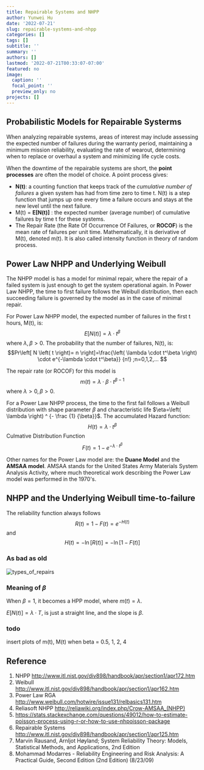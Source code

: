 ```yaml
---
title: Repairable Systems and NHPP
author: Yunwei Hu
date: '2022-07-21'
slug: repairable-systems-and-nhpp
categories: []
tags: []
subtitle: ''
summary: ''
authors: []
lastmod: '2022-07-21T00:33:07-07:00'
featured: no
image:
  caption: ''
  focal_point: ''
  preview_only: no
projects: []
---
```


## Probabilistic Models for Repairable Systerms
When analyzing repairable systems, areas of interest may include assessing the expected number of failures during the warranty period, maintaining a minimum mission reliability, evaluating the rate of wearout, determining when to replace or overhaul a system and minimizing life cycle costs. 

When the downtime of the repairable systems are short, the **point processes** are often the model of choice. A point process gives:

* **N(t)**: a counting function that keeps track of the *cumulative number of failures* a given system has had from time zero to time t. N(t) is a step function that jumps up one every time a failure occurs and stays at the new level until the next failure.
* M(t) = **E[N(t)]** : the expected number (average number) of cumulative failures by time t for these systems.
* The Repair Rate (the Rate Of Occurrence Of Failures, or **ROCOF**) is the mean rate of failures per unit time. Mathematically, it is derivative of M(t), denoted m(t). It is also called intensity function in theory of random process.


## Power Law NHPP and Underlying Weibull
The NHPP model is has a model for minimal repair, where the repair of a failed system is just enough to get the system operational again. In Power Law NHPP, the time to first failure follows the Weibull distribution, then each succeeding failure is governed by the model as in the case of minimal repair. 

For Power Law NHPP model, the expected number of failures in the first t hours, M(t), is:
$$E\left[ N(t) \right] =\lambda\cdot t^\beta$$
where $\lambda,\beta>0$.
The probability that the number of failures, N(t), is:
$$Pr\left[ N \left( t \right)= n \right]=\frac{\left( \lambda \cdot t^\beta \right) \cdot e^{-\lambda \cdot t^\beta}} {n!}  ;n=0,1,2,...   $$
 
The repair rate (or ROCOF) for this model is
$$ m(t)=\lambda\cdot \beta \cdot t^{\beta−1}$$
where $\lambda>0,\beta > 0$.

For a Power Law NHPP process, the time to the first fail follows a Weibull distribution with shape parameter $\beta$ and characteristic life $\eta=\left( \lambda \right) ^ {- \frac {1} {\beta}}$. The accumulated Hazard function:
$$H\left(t \right)=\lambda\cdot t^\beta$$
Culmative Distribution Function
$$F\left( t \right) = 1-e^{-\lambda \cdot t^\beta}$$



Other names for the Power Law model are: the **Duane Model** and the **AMSAA model**. AMSAA stands for the United States Army Materials System Analysis Activity, where much theoretical work describing the Power Law model was performed in the 1970's.

## NHPP and the Underlying Weibull time-to-failure 
The reliability function always follows
$$R\left( t \right)=1-F\left( t \right) = e^{-H\left( t \right)}$$
and
$$ H\left( t \right) = -\ln\left[ R\left( t \right) \right]=-\ln \left[ 1-F\left( t \right) \right]$$


### As bad as old

![types_of_repairs](type_of_repairs.png)



### Meaning of $\beta$
When $\beta=1$, it becomes a HPP model, where $m(t)=\lambda$.  

$E \left[ N \left( t \right) \right] =\lambda\cdot T$, is just a straight line, and the slope is $\beta$.


### todo
insert plots of m(t), M(t) when beta = 0.5, 1, 2, 4

 
## Reference
1. NHPP http://www.itl.nist.gov/div898/handbook/apr/section1/apr172.htm
1. Weibull http://www.itl.nist.gov/div898/handbook/apr/section1/apr162.htm
1. Power Law RGA http://www.weibull.com/hotwire/issue131/relbasics131.htm
1. Reliasoft NHPP http://reliawiki.org/index.php/Crow-AMSAA_(NHPP)
1. https://stats.stackexchange.com/questions/49012/how-to-estimate-poisson-process-using-r-or-how-to-use-nhpoisson-package
1. Repairable Systems  http://www.itl.nist.gov/div898/handbook/apr/section1/apr125.htm
1. Marvin Rausand, Arnljot Høyland; System Reliability Theory: Models, Statistical Methods, and Applications, 2nd Edition
1. Mohammad Modarres - Reliability Engineering and Risk Analysis: A Practical Guide, Second Edition (2nd Edition) (8/23/09)


